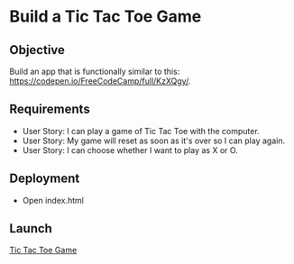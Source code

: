 # Build a Tic Tac Toe Game


## Objective

Build an app that is functionally similar to this: https://codepen.io/FreeCodeCamp/full/KzXQgy/.



## Requirements

* User Story: I can play a game of Tic Tac Toe with the computer.
* User Story: My game will reset as soon as it's over so I can play again.
* User Story: I can choose whether I want to play as X or O.


## Deployment

* Open index.html

## Launch

[Tic Tac Toe Game](https://nik1910.github.io/fcc-challenges/frontend/tictactoe-game/)

